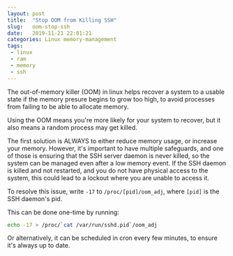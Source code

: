 ```yaml
---
layout: post
title:  "Stop OOM from Killing SSH"
slug:   oom-stop-ssh
date:   2019-11-21 22:01:21
categories: Linux memory-management
tags: 
 - linux
 - ram
 - memory
 - ssh
---
```


The out-of-memory killer (OOM) in linux helps recover a system to a usable state if the memory presure begins
to grow too high, to avoid processes from failing to be able to allocate memory.


Using the OOM means you're more likely for your system to recover, but it also means a random process may get killed.


The first solution is ALWAYS to either reduce memory usage, or increase your memory. However, it's important to have
multiple safeguards, and one of those is ensuring that the SSH server daemon is never killed, so the system can be managed
even after a low memory event. If the SSH daemon is killed and not restarted, and you do not have physical access to 
the system, this could lead to a lockout where you are unable to access it.

To resolve this issue, write `-17` to `/proc/[pid]/oom_adj`, where `[pid]` is the SSH daemon's pid.

This can be done one-time by running:

```bash
echo -17 > /proc/`cat /var/run/sshd.pid`/oom_adj
```

Or alternatively, it can be scheduled in cron every few minutes, to ensure it's always up to date.

